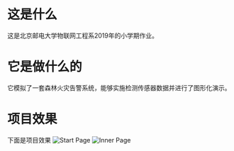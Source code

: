 # 这是什么
这是北京邮电大学物联网工程系2019年的小学期作业。
# 它是做什么的
它模拟了一套森林火灾告警系统，能够实施检测传感器数据并进行了图形化演示。
# 项目效果
下面是项目效果
![Start Page](https://www.picgd.com/images/2019/09/05/f34139c2c2055c02e6884c486e666fbd.jpg)
![Inner Page](https://www.picgd.com/images/2019/09/05/911bf8e761a16dbcada45afd07d8cb4f.jpg)
